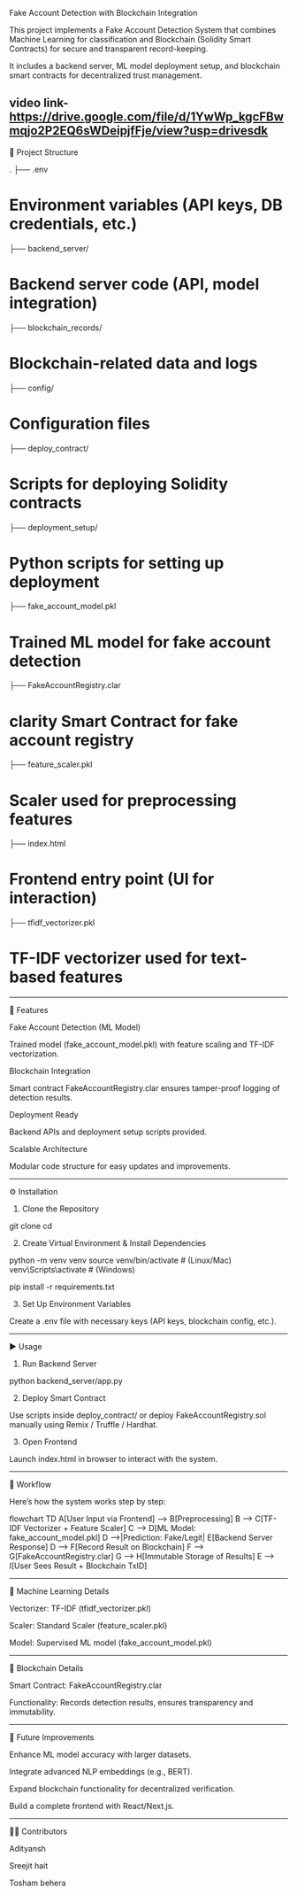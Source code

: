 Fake Account Detection with Blockchain Integration

This project implements a Fake Account Detection System that combines Machine Learning for classification and Blockchain (Solidity Smart Contracts) for secure and transparent record-keeping.

It includes a backend server, ML model deployment setup, and blockchain smart contracts for decentralized trust management.

video link- https://drive.google.com/file/d/1YwWp_kgcFBwmqjo2P2EQ6sWDeipjfFje/view?usp=drivesdk
---

📂 Project Structure

.
├── .env                  
# Environment variables (API keys, DB credentials, etc.)
├── backend_server/
# Backend server code (API, model integration)
├── blockchain_records/     
# Blockchain-related data and logs
├── config/ 
# Configuration files
├── deploy_contract/
# Scripts for deploying Solidity contracts
├── deployment_setup/
# Python scripts for setting up deployment
├── fake_account_model.pkl
# Trained ML model for fake account detection
├── FakeAccountRegistry.clar
# clarity Smart Contract for fake account registry
├── feature_scaler.pkl
# Scaler used for preprocessing features
├── index.html    
# Frontend entry point (UI for interaction)
├── tfidf_vectorizer.pkl
# TF-IDF vectorizer used for text-based features


---

🚀 Features

Fake Account Detection (ML Model)

Trained model (fake_account_model.pkl) with feature scaling and TF-IDF vectorization.


Blockchain Integration

Smart contract FakeAccountRegistry.clar ensures tamper-proof logging of detection results.


Deployment Ready

Backend APIs and deployment setup scripts provided.


Scalable Architecture

Modular code structure for easy updates and improvements.




---

⚙ Installation

1. Clone the Repository

git clone <your-repo-url>
cd <repo-name>


2. Create Virtual Environment & Install Dependencies

python -m venv venv
source venv/bin/activate   # (Linux/Mac)
venv\Scripts\activate      # (Windows)

pip install -r requirements.txt


3. Set Up Environment Variables

Create a .env file with necessary keys (API keys, blockchain config, etc.).





---

▶ Usage

1. Run Backend Server

python backend_server/app.py


2. Deploy Smart Contract

Use scripts inside deploy_contract/ or deploy FakeAccountRegistry.sol manually using Remix / Truffle / Hardhat.



3. Open Frontend

Launch index.html in browser to interact with the system.





---

🔄 Workflow

Here’s how the system works step by step:

flowchart TD
    A[User Input via Frontend] --> B[Preprocessing]
    B --> C[TF-IDF Vectorizer + Feature Scaler]
    C --> D[ML Model: fake_account_model.pkl]
    D -->|Prediction: Fake/Legit| E[Backend Server Response]
    D --> F[Record Result on Blockchain]
    F --> G[FakeAccountRegistry.clar]
    G --> H[Immutable Storage of Results]
    E --> I[User Sees Result + Blockchain TxID]


---

🧠 Machine Learning Details

Vectorizer: TF-IDF (tfidf_vectorizer.pkl)

Scaler: Standard Scaler (feature_scaler.pkl)

Model: Supervised ML model (fake_account_model.pkl)



---

🔗 Blockchain Details

Smart Contract: FakeAccountRegistry.clar

Functionality: Records detection results, ensures transparency and immutability.



---

📌 Future Improvements

Enhance ML model accuracy with larger datasets.

Integrate advanced NLP embeddings (e.g., BERT).

Expand blockchain functionality for decentralized verification.

Build a complete frontend with React/Next.js.



---

👨‍💻 Contributors

Adityansh 

Sreejit hait

Tosham behera
